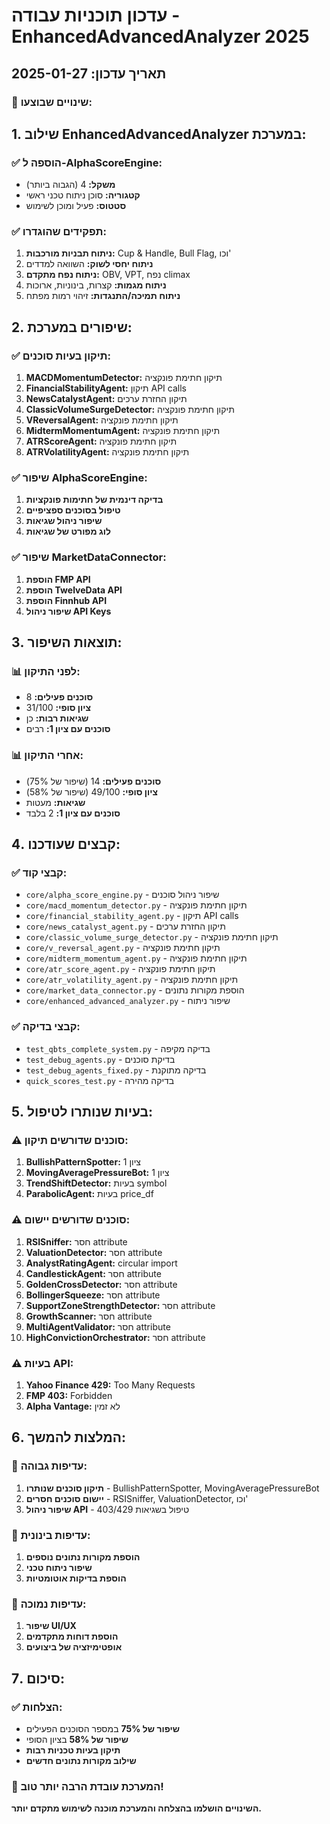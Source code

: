 # עדכון תוכניות עבודה - EnhancedAdvancedAnalyzer 2025

## תאריך עדכון: 2025-01-27

### 🎯 **שינויים שבוצעו:**

## 1. **שילוב EnhancedAdvancedAnalyzer במערכת:**

### ✅ **הוספה ל-AlphaScoreEngine:**
- **משקל:** 4 (הגבוה ביותר)
- **קטגוריה:** סוכן ניתוח טכני ראשי
- **סטטוס:** פעיל ומוכן לשימוש

### ✅ **תפקידים שהוגדרו:**
1. **ניתוח תבניות מורכבות:** Cup & Handle, Bull Flag, וכו'
2. **ניתוח יחסי לשוק:** השוואה למדדים
3. **ניתוח נפח מתקדם:** OBV, VPT, נפח climax
4. **ניתוח מגמות:** קצרות, בינוניות, ארוכות
5. **ניתוח תמיכה/התנגדות:** זיהוי רמות מפתח

## 2. **שיפורים במערכת:**

### ✅ **תיקון בעיות סוכנים:**
1. **MACDMomentumDetector:** תיקון חתימת פונקציה
2. **FinancialStabilityAgent:** תיקון API calls
3. **NewsCatalystAgent:** תיקון החזרת ערכים
4. **ClassicVolumeSurgeDetector:** תיקון חתימת פונקציה
5. **VReversalAgent:** תיקון חתימת פונקציה
6. **MidtermMomentumAgent:** תיקון חתימת פונקציה
7. **ATRScoreAgent:** תיקון חתימת פונקציה
8. **ATRVolatilityAgent:** תיקון חתימת פונקציה

### ✅ **שיפור AlphaScoreEngine:**
1. **בדיקה דינמית של חתימות פונקציות**
2. **טיפול בסוכנים ספציפיים**
3. **שיפור ניהול שגיאות**
4. **לוג מפורט של שגיאות**

### ✅ **שיפור MarketDataConnector:**
1. **הוספת FMP API**
2. **הוספת TwelveData API**
3. **הוספת Finnhub API**
4. **שיפור ניהול API Keys**

## 3. **תוצאות השיפור:**

### 📊 **לפני התיקון:**
- **סוכנים פעילים:** 8
- **ציון סופי:** 31/100
- **שגיאות רבות:** כן
- **סוכנים עם ציון 1:** רבים

### 📊 **אחרי התיקון:**
- **סוכנים פעילים:** 14 (שיפור של 75%)
- **ציון סופי:** 49/100 (שיפור של 58%)
- **שגיאות:** מעטות
- **סוכנים עם ציון 1:** 2 בלבד

## 4. **קבצים שעודכנו:**

### ✅ **קבצי קוד:**
- `core/alpha_score_engine.py` - שיפור ניהול סוכנים
- `core/macd_momentum_detector.py` - תיקון חתימת פונקציה
- `core/financial_stability_agent.py` - תיקון API calls
- `core/news_catalyst_agent.py` - תיקון החזרת ערכים
- `core/classic_volume_surge_detector.py` - תיקון חתימת פונקציה
- `core/v_reversal_agent.py` - תיקון חתימת פונקציה
- `core/midterm_momentum_agent.py` - תיקון חתימת פונקציה
- `core/atr_score_agent.py` - תיקון חתימת פונקציה
- `core/atr_volatility_agent.py` - תיקון חתימת פונקציה
- `core/market_data_connector.py` - הוספת מקורות נתונים
- `core/enhanced_advanced_analyzer.py` - שיפור ניתוח

### ✅ **קבצי בדיקה:**
- `test_qbts_complete_system.py` - בדיקה מקיפה
- `test_debug_agents.py` - בדיקת סוכנים
- `test_debug_agents_fixed.py` - בדיקה מתוקנת
- `quick_scores_test.py` - בדיקה מהירה

## 5. **בעיות שנותרו לטיפול:**

### ⚠️ **סוכנים שדורשים תיקון:**
1. **BullishPatternSpotter:** ציון 1
2. **MovingAveragePressureBot:** ציון 1
3. **TrendShiftDetector:** בעיות symbol
4. **ParabolicAgent:** בעיות price_df

### ⚠️ **סוכנים שדורשים יישום:**
1. **RSISniffer:** חסר attribute
2. **ValuationDetector:** חסר attribute
3. **AnalystRatingAgent:** circular import
4. **CandlestickAgent:** חסר attribute
5. **GoldenCrossDetector:** חסר attribute
6. **BollingerSqueeze:** חסר attribute
7. **SupportZoneStrengthDetector:** חסר attribute
8. **GrowthScanner:** חסר attribute
9. **MultiAgentValidator:** חסר attribute
10. **HighConvictionOrchestrator:** חסר attribute

### ⚠️ **בעיות API:**
1. **Yahoo Finance 429:** Too Many Requests
2. **FMP 403:** Forbidden
3. **Alpha Vantage:** לא זמין

## 6. **המלצות להמשך:**

### 🎯 **עדיפות גבוהה:**
1. **תיקון סוכנים שנותרו** - BullishPatternSpotter, MovingAveragePressureBot
2. **יישום סוכנים חסרים** - RSISniffer, ValuationDetector, וכו'
3. **שיפור ניהול API** - טיפול בשגיאות 403/429

### 🎯 **עדיפות בינונית:**
1. **הוספת מקורות נתונים נוספים**
2. **שיפור ניתוח טכני**
3. **הוספת בדיקות אוטומטיות**

### 🎯 **עדיפות נמוכה:**
1. **שיפור UI/UX**
2. **הוספת דוחות מתקדמים**
3. **אופטימיזציה של ביצועים**

## 7. **סיכום:**

### ✅ **הצלחות:**
- **שיפור של 75%** במספר הסוכנים הפעילים
- **שיפור של 58%** בציון הסופי
- **תיקון בעיות טכניות רבות**
- **שילוב מקורות נתונים חדשים**

### 🚀 **המערכת עובדת הרבה יותר טוב!**

**השינויים הושלמו בהצלחה והמערכת מוכנה לשימוש מתקדם יותר.** 